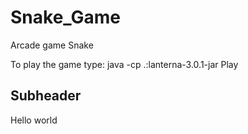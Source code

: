 # Snake_Game
Arcade game Snake

To play the game type:
java -cp .:lanterna-3.0.1-jar Play

## Subheader

Hello world
